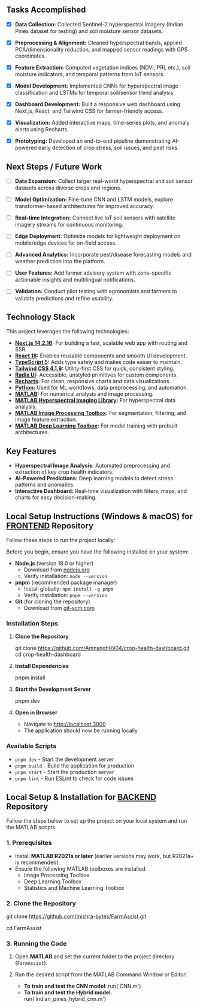 ## Tasks Accomplished  

- [x] **Data Collection:** Collected Sentinel-2 hyperspectral imagery (Indian Pines dataset for testing) and soil moisture sensor datasets.  
- [x] **Preprocessing & Alignment:** Cleaned hyperspectral bands, applied PCA/dimensionality reduction, and mapped sensor readings with GPS coordinates.  
- [x] **Feature Extraction:** Computed vegetation indices (NDVI, PRI, etc.), soil moisture indicators, and temporal patterns from IoT sensors.  
- [x] **Model Development:** Implemented CNNs for hyperspectral image classification and LSTMs for temporal soil/sensor trend analysis.   
- [x] **Dashboard Development:** Built a responsive web dashboard using Next.js, React, and Tailwind CSS for farmer-friendly access.  
- [x] **Visualization:** Added interactive maps, time-series plots, and anomaly alerts using Recharts.  
- [x] **Prototyping:** Developed an end-to-end pipeline demonstrating AI-powered early detection of crop stress, soil issues, and pest risks.  


## Next Steps / Future Work

- [ ] **Data Expansion:** Collect larger real-world hyperspectral and soil sensor datasets across diverse crops and regions.  
- [ ] **Model Optimization:** Fine-tune CNN and LSTM models, explore transformer-based architectures for improved accuracy.  
- [ ] **Real-time Integration:** Connect live IoT soil sensors with satellite imagery streams for continuous monitoring.  
- [ ] **Edge Deployment:** Optimize models for lightweight deployment on mobile/edge devices for on-field access.  
- [ ] **Advanced Analytics:** Incorporate pest/disease forecasting models and weather prediction into the platform.  
- [ ] **User Features:** Add farmer advisory system with zone-specific actionable insights and multilingual notifications.  
- [ ] **Validation:** Conduct pilot testing with agronomists and farmers to validate predictions and refine usability.  
  

## Technology Stack

This project leverages the following technologies:

- **[Next.js 14.2.16](https://nextjs.org):** For building a fast, scalable web app with routing and SSR.  
- **[React 18](https://react.dev):** Enables reusable components and smooth UI development.  
- **[TypeScript 5](https://www.typescriptlang.org):** Adds type safety and makes code easier to maintain.  
- **[Tailwind CSS 4.1.9](https://tailwindcss.com):** Utility-first CSS for quick, consistent styling.  
- **[Radix UI](https://www.radix-ui.com):** Accessible, unstyled primitives for custom components.  
- **[Recharts](https://recharts.org):** For clean, responsive charts and data visualizations.  
- **[Python](https://www.python.org):** Used for ML workflows, data preprocessing, and automation.  
- **[MATLAB](https://www.mathworks.com/products/matlab.html):** For numerical analysis and image processing.  
- **[MATLAB Hyperspectral Imaging Library](https://www.mathworks.com/help/images/hyperspectral.html):** For hyperspectral data analysis.  
- **[MATLAB Image Processing Toolbox](https://www.mathworks.com/products/image.html):** For segmentation, filtering, and image feature extraction.  
- **[MATLAB Deep Learning Toolbox](https://www.mathworks.com/products/deep-learning.html):** For model training with prebuilt architectures.  

## Key Features

- **Hyperspectral Image Analysis:** Automated preprocessing and extraction of key crop health indicators.  
- **AI-Powered Predictions:** Deep learning models to detect stress patterns and anomalies.  
- **Interactive Dashboard:** Real-time visualization with filters, maps, and charts for easy decision-making.  

## Local Setup Instructions (Windows & macOS) for [FRONTEND](https://github.com/Amnsngh0904/crop-health-dashboard) Repository

Follow these steps to run the project locally:


Before you begin, ensure you have the following installed on your system:

- **Node.js** (version 18.0 or higher)
  - Download from [nodejs.org](https://nodejs.org/)
  - Verify installation: `node --version`
- **pnpm** (recommended package manager)
  - Install globally: `npm install -g pnpm`
  - Verify installation: `pnpm --version`
- **Git** (for cloning the repository)
  - Download from [git-scm.com](https://git-scm.com/)

### Installation Steps

1. **Clone the Repository**
   
   git clone https://github.com/Amnsngh0904/crop-health-dashboard.git
   cd crop-health-dashboard

2. **Install Dependencies**
  
   pnpm install
   
3. **Start the Development Server**
   
   pnpm dev
   
4. **Open in Browser**
   - Navigate to [http://localhost:3000](http://localhost:3000)
   - The application should now be running locally

### Available Scripts

- `pnpm dev` - Start the development server
- `pnpm build` - Build the application for production
- `pnpm start` - Start the production server
- `pnpm lint` - Run ESLint to check for code issues


##  Local Setup & Installation for [BACKEND](https://github.com/mishra-bytes/FarmAssist) Repository

Follow the steps below to set up the project on your local system and run the MATLAB scripts.  

### 1. Prerequisites  
- Install **MATLAB R2021a or later** (earlier versions may work, but R2021a+ is recommended).  
- Ensure the following MATLAB toolboxes are installed:  
  - Image Processing Toolbox  
  - Deep Learning Toolbox  
  - Statistics and Machine Learning Toolbox

### 2. Clone the Repository  
git clone https://github.com/mishra-bytes/FarmAssist.git

cd FarmAssist

### 3. Running the Code  

1. Open **MATLAB** and set the current folder to the project directory (`FarmAssist`).  
2. Run the desired script from the MATLAB Command Window or Editor:  

   - **To train and test the CNN model**:  run('CNN.m')
   - **To train and test the Hybrid model**:  run('indian_pines_hybrid_cnn.m')
